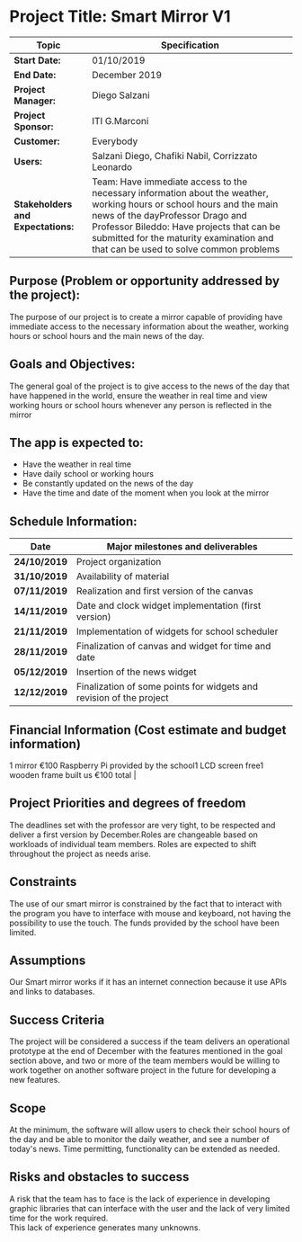 # Project Title:  Smart Mirror V1 

| Topic | Specification |
| ----- | ------------- |
| **Start Date:** | 01/10/2019 |
| **End Date:** | December 2019 |
| **Project Manager:** | Diego Salzani |
| **Project Sponsor:** | ITI G.Marconi |
| **Customer:** | Everybody |
| **Users:** | Salzani Diego, Chafiki Nabil, Corrizzato Leonardo |
| **Stakeholders and Expectations:** | Team: Have immediate access to the necessary information about the weather, working hours or school hours and the main news of the dayProfessor Drago and Professor Bileddo: Have projects that can be submitted for the maturity examination and that can be used to solve common problems |

## Purpose (Problem or opportunity addressed by the project): 
The purpose of our project is to create a mirror capable of providing have immediate access to the necessary information about the weather, working hours or school hours and the main news of the day. 
## Goals and Objectives:  
The general goal of the project is to give access to the news of the day that have happened in the world, ensure the weather in real time and view working hours or school hours whenever any person is reflected in the mirror 

## The app is expected to: 

* Have the weather in real time
* Have daily school or working hours
* Be constantly updated on the news of the day
* Have the time and date of the moment when you look at the mirror

## Schedule Information: 

| **Date** | **Major milestones and deliverables** |
| -------------- | -------------- |
| **24/10/2019** | Project organization |
| **31/10/2019** | Availability of material |
| **07/11/2019** | Realization and first version of the canvas |
| **14/11/2019** | Date and clock widget implementation (first version) |
| **21/11/2019** | Implementation of widgets for school scheduler |
| **28/11/2019** | Finalization of canvas and widget for time and date |
| **05/12/2019** | Insertion of the news widget |
| **12/12/2019** | Finalization of some points for widgets and revision of the project |

## Financial Information (Cost estimate and budget information) 
1 mirror €100 Raspberry Pi provided by the school1 LCD screen free1 wooden frame built us €100 total |
## Project Priorities and degrees of freedom  
The deadlines set with the professor are very tight, to be respected and deliver a first version by December.Roles are changeable based on workloads of individual team members.  Roles are expected to shift throughout the project as needs arise.
## Constraints  
The use of our smart mirror is constrained by the fact that to interact with the program you have to interface with mouse and keyboard, not having the possibility to use the touch. The funds provided by the school have been limited. 
## Assumptions  
Our Smart mirror works if it has an internet connection because it use APIs and links to databases.
## Success Criteria 
The project will be considered a success if  the team delivers an operational prototype at the end of December with the features mentioned in the goal section above, and two or more of the team members would be willing to work together on another software project in the future for developing a new features. 
## Scope  
At the minimum, the software will allow users to check their school hours of the day and be able to monitor the daily weather, and see a number of today&#39;s news.  Time permitting, functionality can be extended as needed. 
## Risks and obstacles to success  
A risk that the team has to face is the lack of experience in developing graphic libraries that can interface with the user and the lack of very limited time for the work required.  
This lack of experience generates many unknowns. 

